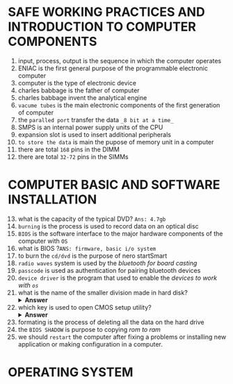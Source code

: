 # SAFE WORKING PRACTICES AND INTRODUCTION TO COMPUTER COMPONENTS
1. input, process, output is the sequence in which the computer operates
2. ENIAC is the first general purpose of the programmable electronic computer
3. computer is the type of electronic device
4. charles babbage is the father of computer
5. charles babbage invent the analytical engine
6. `vacume tubes` is the main electronic components of the first generation of computer
7. the `paralled port` transfer the data `_8 bit at a time_`
8. SMPS is an internal power supply units of the CPU
9. expansion slot is used to insert additional peripherals
10. `to store the data` is main the pupose of memory unit in a computer
11. there are total `168` pins in the DIMM
12. there are total `32-72` pins in the SIMMs

# COMPUTER BASIC AND SOFTWARE INSTALLATION

13. what is the capacity of the typical DVD? `Ans: 4.7gb`
14. `burning` is the process is used to record data on an optical disc
15. `BIOS` is the software interface to the major hardware components of the computer with `OS`
16. what is BIOS ?`ANS: firmware, basic i/o system`
17. to burn the `cd/dvd` is the purpose of nero startSmart
18. `radio waves` system is used by the _bluetooth for board casting_
19. `passcode` is used as authentication for pairing bluetooth devices
20. `device driver` is the program that used to enable the _devices to work with `os`_
21. what is the name of the smaller division made in hard disk?
    <details><summary><b>Answer</b></summary>
    <p>The smallest division made in a hard disk is called a sector. A sector is a physical storage unit on a disk, and is almost always 512 bytes (0.5 kB) in size.</p>
    </details>
22. which key is used to open CMOS setup utility?
    <details><summary><b>Answer</b></summary>
    <ul>
        <li>Delete (Del)</li>
        <li>F2</li>
        <li>F10</li>
        <li>Ctrl+Alt+Esc</li>
        <li>Ctrl+Esc</li>
    </ul>
    </details>
23. formating is the process of deleting all the data on the hard drive
24. the `BIOS SHADOW` is purpose to copying *rom to ram*
25. we should `restart` the computer after fixing a problems or installing new application or making configuration in a computer.

# OPERATING SYSTEM 
    
